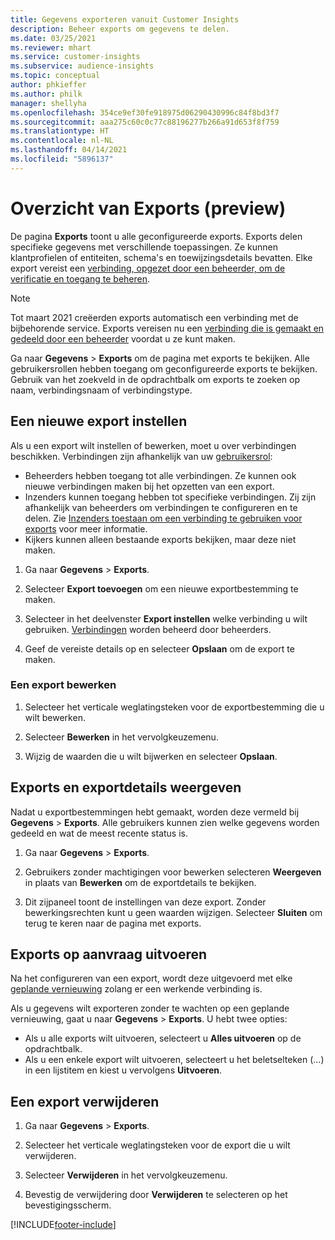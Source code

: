 ```yaml
---
title: Gegevens exporteren vanuit Customer Insights
description: Beheer exports om gegevens te delen.
ms.date: 03/25/2021
ms.reviewer: mhart
ms.service: customer-insights
ms.subservice: audience-insights
ms.topic: conceptual
author: phkieffer
ms.author: philk
manager: shellyha
ms.openlocfilehash: 354ce9ef30fe918975d06290430996c84f8bd3f7
ms.sourcegitcommit: aaa275c60c0c77c88196277b266a91d653f8f759
ms.translationtype: HT
ms.contentlocale: nl-NL
ms.lasthandoff: 04/14/2021
ms.locfileid: "5896137"
---
```

# <a name="exports-preview-overview"></a>Overzicht van Exports (preview)

De pagina **Exports** toont u alle geconfigureerde exports. Exports delen specifieke gegevens met verschillende toepassingen. Ze kunnen klantprofielen of entiteiten, schema's en toewijzingsdetails bevatten. Elke export vereist een [verbinding, opgezet door een beheerder, om de verificatie en toegang te beheren](connections.md).

> [!NOTE]
> Tot maart 2021 creëerden exports automatisch een verbinding met de bijbehorende service. Exports vereisen nu een [verbinding die is gemaakt en gedeeld door een beheerder](connections.md) voordat u ze kunt maken.

Ga naar **Gegevens** > **Exports** om de pagina met exports te bekijken. Alle gebruikersrollen hebben toegang om geconfigureerde exports te bekijken. Gebruik van het zoekveld in de opdrachtbalk om exports te zoeken op naam, verbindingsnaam of verbindingstype.

## <a name="set-up-a-new-export"></a>Een nieuwe export instellen

Als u een export wilt instellen of bewerken, moet u over verbindingen beschikken. Verbindingen zijn afhankelijk van uw [gebruikersrol](permissions.md):
- Beheerders hebben toegang tot alle verbindingen. Ze kunnen ook nieuwe verbindingen maken bij het opzetten van een export.
- Inzenders kunnen toegang hebben tot specifieke verbindingen. Zij zijn afhankelijk van beheerders om verbindingen te configureren en te delen. Zie [Inzenders toestaan om een verbinding te gebruiken voor exports](connections.md#allow-contributors-to-use-a-connection-for-exports) voor meer informatie.
- Kijkers kunnen alleen bestaande exports bekijken, maar deze niet maken.

1. Ga naar **Gegevens** > **Exports**.

1. Selecteer **Export toevoegen** om een nieuwe exportbestemming te maken.

1. Selecteer in het deelvenster **Export instellen** welke verbinding u wilt gebruiken. [Verbindingen](connections.md) worden beheerd door beheerders. 

1. Geef de vereiste details op en selecteer **Opslaan** om de export te maken.

### <a name="edit-an-export"></a>Een export bewerken

1. Selecteer het verticale weglatingsteken voor de exportbestemming die u wilt bewerken.

1. Selecteer **Bewerken** in het vervolgkeuzemenu.

1. Wijzig de waarden die u wilt bijwerken en selecteer **Opslaan**.

## <a name="view-exports-and-export-details"></a>Exports en exportdetails weergeven

Nadat u exportbestemmingen hebt gemaakt, worden deze vermeld bij **Gegevens** > **Exports**. Alle gebruikers kunnen zien welke gegevens worden gedeeld en wat de meest recente status is.

1. Ga naar **Gegevens** > **Exports**.

1. Gebruikers zonder machtigingen voor bewerken selecteren **Weergeven** in plaats van **Bewerken** om de exportdetails te bekijken.

1. Dit zijpaneel toont de instellingen van deze export. Zonder bewerkingsrechten kunt u geen waarden wijzigen. Selecteer **Sluiten** om terug te keren naar de pagina met exports.

## <a name="run-exports-on-demand"></a>Exports op aanvraag uitvoeren

Na het configureren van een export, wordt deze uitgevoerd met elke [geplande vernieuwing](system.md#schedule-tab) zolang er een werkende verbinding is.

Als u gegevens wilt exporteren zonder te wachten op een geplande vernieuwing, gaat u naar **Gegevens** > **Exports**. U hebt twee opties:

- Als u alle exports wilt uitvoeren, selecteert u **Alles uitvoeren** op de opdrachtbalk. 
- Als u een enkele export wilt uitvoeren, selecteert u het beletselteken (...) in een lijstitem en kiest u vervolgens **Uitvoeren**.

## <a name="remove-an-export"></a>Een export verwijderen

1. Ga naar **Gegevens** > **Exports**.

1. Selecteer het verticale weglatingsteken voor de export die u wilt verwijderen.

1. Selecteer **Verwijderen** in het vervolgkeuzemenu.

1. Bevestig de verwijdering door **Verwijderen** te selecteren op het bevestigingsscherm.


[!INCLUDE[footer-include](../includes/footer-banner.md)]
